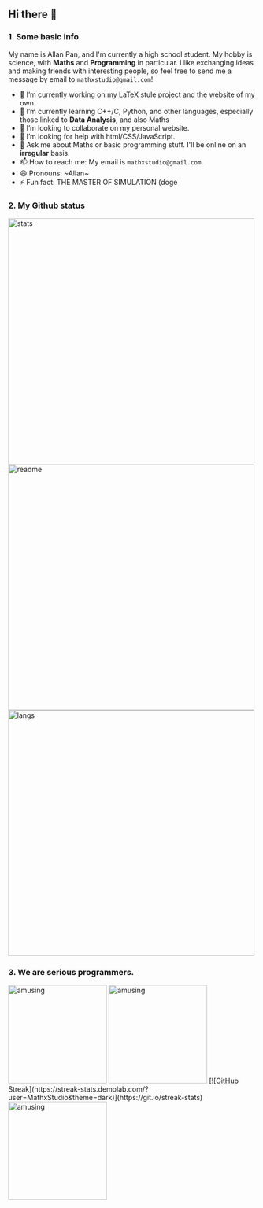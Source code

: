 ## Hi there 👋

### 1. Some basic info.

My name is Allan Pan, and I'm currently a high school student. My hobby is science, with **Maths** and **Programming** in particular. I like exchanging ideas and making friends with interesting people, so feel free to send me a message by email to `mathxstudio@gmail.com`!

- 🔭 I’m currently working on my LaTeX stule project and the website of my own.
- 🌱 I’m currently learning C++/C, Python, and other languages, especially those linked to **Data Analysis**, and also Maths
- 👯 I’m looking to collaborate on my personal website.
- 🤔 I’m looking for help with html/CSS/JavaScript.
- 💬 Ask me about Maths or basic programming stuff. I'll be online on an **irregular** basis.
- 📫 How to reach me: My email is `mathxstudio@gmail.com`.
- 😄 Pronouns: ~Allan~
- ⚡ Fun fact: THE MASTER OF SIMULATION (doge

### 2. My Github status

<img src="https://github-readme-stats.vercel.app/api?username=mathxstudio&show_icons=true&theme=radical" alt="stats" width="500"/>

<img src="https://github-readme-stats.vercel.app/api/pin/?username=mathxstudio&repo=LaTeX-Templates&theme=radical" alt="readme" width="500"/>

<img src="https://github-readme-stats.vercel.app/api/top-langs/?username=mathxstudio&layout=compact&theme=radical" alt="langs" width="500"/>



### 3. We are serious programmers.
<img src="https://user-images.githubusercontent.com/68184967/159121666-60aac23f-83c1-45c5-b9af-6adeb89b7d4e.jpg" alt="amusing" height="200"/>
<img src="https://user-images.githubusercontent.com/68184967/161976106-9f60f40e-56f3-495f-8f8b-f9e42e0e4131.gif" alt="amusing" height="200"/>
[![GitHub Streak](https://streak-stats.demolab.com/?user=MathxStudio&theme=dark)](https://git.io/streak-stats)
<img src="https://user-images.githubusercontent.com/68184967/159121877-7fbfcf93-59ba-4a58-8492-7b4203202a82.gif" alt="amusing" height="200"/>
